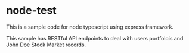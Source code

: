# node-test

This is a sample code for node typescript using express framework.

This sample has RESTful API endpoints to deal with users portfolois and John Doe Stock Market records.